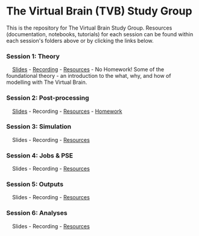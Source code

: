 # The Virtual Brain (TVB) Study Group

This is the repository for The Virtual Brain Study Group. Resources (documentation, notebooks, tutorials) for each session can be found within each session's folders above or by clicking the links below.


### Session 1: Theory
&nbsp;&nbsp;&nbsp;&nbsp;[Slides](https://docs.google.com/presentation/d/1m162HYdZUSFA2WCnUa9mi3SdtjetL12cw4RU8mI_GLk/edit?usp=drive_link) - [Recording](https://drive.google.com/file/d/1q-3oktGHEHHoSJy5DylOswcchL2CuJ4h/view?usp=sharing) - [Resources](https://github.com/McIntosh-Lab/tvb_study_group/blob/main/Session%201%3A%20Theory/Session%201%3A%20Theory.md) - No Homework!
Some of the foundational theory - an introduction to the what, why, and how of modelling with The Virtual Brain.
	
### Session 2: Post-processing
&nbsp;&nbsp;&nbsp;&nbsp;[Slides](https://docs.google.com/presentation/d/1D30noTEmEf7WG79DQvx8s5TIpO1v7XMXegMtXps2ouo/edit?usp=drive_link) - Recording - [Resources](https://github.com/McIntosh-Lab/tvb_study_group/blob/main/Session%202%3A%20Post-processing/Session%202%3A%20Post-processing.md) - [Homework](https://github.com/McIntosh-Lab/tvb_study_group/blob/main/Session%202:%20Post-processing/Session%202:%20Post-processing.md#homework)

### Session 3: Simulation
&nbsp;&nbsp;&nbsp;&nbsp;Slides - Recording - [Resources](https://github.com/McIntosh-Lab/tvb_study_group/blob/main/Session%203%3A%20Simulation/Session%203%3A%20Simulation.md)


### Session 4: Jobs & PSE
&nbsp;&nbsp;&nbsp;&nbsp;Slides - Recording - [Resources](https://github.com/McIntosh-Lab/tvb_study_group/blob/main/Session%204%3A%20Jobs%20%26%20PSE/Session%204%3A%20Jobs%20%26%20PSE.md)


### Session 5: Outputs
&nbsp;&nbsp;&nbsp;&nbsp;Slides - Recording - [Resources](https://github.com/McIntosh-Lab/tvb_study_group/blob/main/Session%205%3A%20Outputs/Session%205%3A%20Outputs.md)
	

### Session 6: Analyses
&nbsp;&nbsp;&nbsp;&nbsp;Slides - Recording - [Resources](https://github.com/McIntosh-Lab/tvb_study_group/blob/main/Session%206%3A%20Analyses/Session%206%3A%20Analyses.md)
